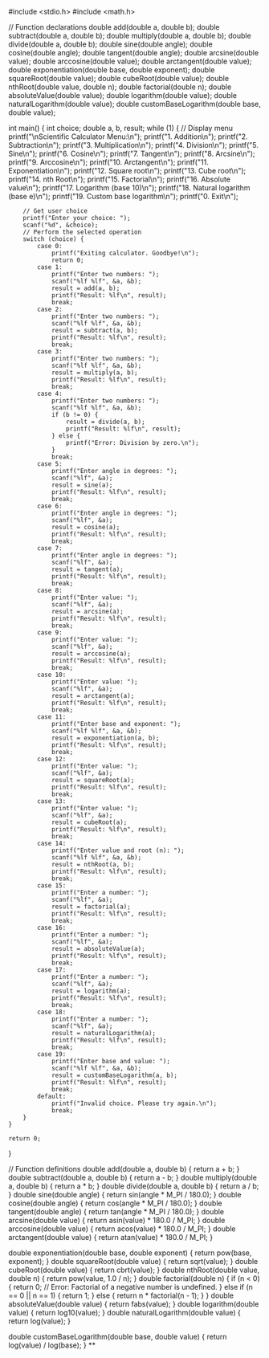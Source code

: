 #include <stdio.h>
#include <math.h>

// Function declarations
double add(double a, double b);
double subtract(double a, double b);
double multiply(double a, double b);
double divide(double a, double b);
double sine(double angle);
double cosine(double angle);
double tangent(double angle);
double arcsine(double value);
double arccosine(double value);
double arctangent(double value);
double exponentiation(double base, double exponent);
double squareRoot(double value);
double cubeRoot(double value);
double nthRoot(double value, double n);
double factorial(double n);
double absoluteValue(double value);
double logarithm(double value);
double naturalLogarithm(double value);
double customBaseLogarithm(double base, double value);

int main() {
    int choice;
    double a, b, result;
    while (1) {
        // Display menu
        printf("\nScientific Calculator Menu:\n");
        printf("1. Addition\n");
        printf("2. Subtraction\n");
        printf("3. Multiplication\n");
        printf("4. Division\n");
        printf("5. Sine\n");
        printf("6. Cosine\n");
        printf("7. Tangent\n");
        printf("8. Arcsine\n");
        printf("9. Arccosine\n");
        printf("10. Arctangent\n");
        printf("11. Exponentiation\n");
        printf("12. Square root\n");
        printf("13. Cube root\n");
        printf("14. nth Root\n");
        printf("15. Factorial\n");
        printf("16. Absolute value\n");
        printf("17. Logarithm (base 10)\n");
        printf("18. Natural logarithm (base e)\n");
        printf("19. Custom base logarithm\n");
        printf("0. Exit\n");

        // Get user choice
        printf("Enter your choice: ");
        scanf("%d", &choice);
        // Perform the selected operation
        switch (choice) {
            case 0:
                printf("Exiting calculator. Goodbye!\n");
                return 0;
            case 1:
                printf("Enter two numbers: ");
                scanf("%lf %lf", &a, &b);
                result = add(a, b);
                printf("Result: %lf\n", result);
                break;
            case 2:
                printf("Enter two numbers: ");
                scanf("%lf %lf", &a, &b);
                result = subtract(a, b);
                printf("Result: %lf\n", result);
                break;
            case 3:
                printf("Enter two numbers: ");
                scanf("%lf %lf", &a, &b);
                result = multiply(a, b);
                printf("Result: %lf\n", result);
                break;
            case 4:
                printf("Enter two numbers: ");
                scanf("%lf %lf", &a, &b);
                if (b != 0) {
                    result = divide(a, b);
                    printf("Result: %lf\n", result);
                } else {
                    printf("Error: Division by zero.\n");
                }
                break;
            case 5:
                printf("Enter angle in degrees: ");
                scanf("%lf", &a);
                result = sine(a);
                printf("Result: %lf\n", result);
                break;
            case 6:
                printf("Enter angle in degrees: ");
                scanf("%lf", &a);
                result = cosine(a);
                printf("Result: %lf\n", result);
                break;
            case 7:
                printf("Enter angle in degrees: ");
                scanf("%lf", &a);
                result = tangent(a);
                printf("Result: %lf\n", result);
                break;
            case 8:
                printf("Enter value: ");
                scanf("%lf", &a);
                result = arcsine(a);
                printf("Result: %lf\n", result);
                break;
            case 9:
                printf("Enter value: ");
                scanf("%lf", &a);
                result = arccosine(a);
                printf("Result: %lf\n", result);
                break;
            case 10:
                printf("Enter value: ");
                scanf("%lf", &a);
                result = arctangent(a);
                printf("Result: %lf\n", result);
                break;
            case 11:
                printf("Enter base and exponent: ");
                scanf("%lf %lf", &a, &b);
                result = exponentiation(a, b);
                printf("Result: %lf\n", result);
                break;
            case 12:
                printf("Enter value: ");
                scanf("%lf", &a);
                result = squareRoot(a);
                printf("Result: %lf\n", result);
                break;
            case 13:
                printf("Enter value: ");
                scanf("%lf", &a);
                result = cubeRoot(a);
                printf("Result: %lf\n", result);
                break;
            case 14:
                printf("Enter value and root (n): ");
                scanf("%lf %lf", &a, &b);
                result = nthRoot(a, b);
                printf("Result: %lf\n", result);
                break;
            case 15:
                printf("Enter a number: ");
                scanf("%lf", &a);
                result = factorial(a);
                printf("Result: %lf\n", result);
                break;
            case 16:
                printf("Enter a number: ");
                scanf("%lf", &a);
                result = absoluteValue(a);
                printf("Result: %lf\n", result);
                break;
            case 17:
                printf("Enter a number: ");
                scanf("%lf", &a);
                result = logarithm(a);
                printf("Result: %lf\n", result);
                break;
            case 18:
                printf("Enter a number: ");
                scanf("%lf", &a);
                result = naturalLogarithm(a);
                printf("Result: %lf\n", result);
                break;
            case 19:
                printf("Enter base and value: ");
                scanf("%lf %lf", &a, &b);
                result = customBaseLogarithm(a, b);
                printf("Result: %lf\n", result);
                break;
            default:
                printf("Invalid choice. Please try again.\n");
                break;
        }
    }

    return 0;
}

// Function definitions
double add(double a, double b) {
    return a + b;
}
double subtract(double a, double b) {
    return a - b;
}
double multiply(double a, double b) {
    return a * b;
}
double divide(double a, double b) {
    return a / b;
}
double sine(double angle) {
    return sin(angle * M_PI / 180.0);
}
double cosine(double angle) {
    return cos(angle * M_PI / 180.0);
}
double tangent(double angle) {
    return tan(angle * M_PI / 180.0);
}
double arcsine(double value) {
    return asin(value) * 180.0 / M_PI;
}
double arccosine(double value) {
    return acos(value) * 180.0 / M_PI;
}
double arctangent(double value) {
    return atan(value) * 180.0 / M_PI;
}

double exponentiation(double base, double exponent) {
    return pow(base, exponent);
}
double squareRoot(double value) {
    return sqrt(value);
}
double cubeRoot(double value) {
    return cbrt(value);
}
double nthRoot(double value, double n) {
    return pow(value, 1.0 / n);
}
double factorial(double n) {
    if (n < 0) {
        return 0; // Error: Factorial of a negative number is undefined.
    } else if (n == 0 || n == 1) {
        return 1;
    } else {
        return n * factorial(n - 1);
    }
}
double absoluteValue(double value) {
    return fabs(value);
}
double logarithm(double value) {
    return log10(value);
}
double naturalLogarithm(double value) {
    return log(value);
}

double customBaseLogarithm(double base, double value) {
    return log(value) / log(base);
}
**
